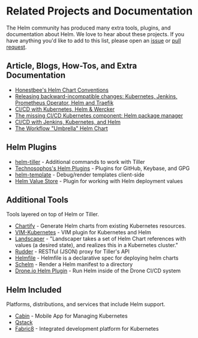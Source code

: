 # Related Projects and Documentation

The Helm community has produced many extra tools, plugins, and documentation about
Helm. We love to hear about these projects. If you have anything you'd like to
add to this list, please open an [issue](https://github.com/kubernetes/helm/issues)
or [pull request](https://github.com/kubernetes/helm/pulls).

## Article, Blogs, How-Tos, and Extra Documentation

- [Honestbee's Helm Chart Conventions](https://gist.github.com/so0k/f927a4b60003cedd101a0911757c605a)
- [Releasing backward-incompatible changes: Kubernetes, Jenkins, Prometheus Operator, Helm and Traefik](https://medium.com/@enxebre/releasing-backward-incompatible-changes-kubernetes-jenkins-plugin-prometheus-operator-helm-self-6263ca61a1b1#.e0c7elxhq)
- [CI/CD with Kubernetes, Helm & Wercker ](http://www.slideshare.net/Diacode/cicd-with-kubernetes-helm-wercker-madscalability)
- [The missing CI/CD Kubernetes component: Helm package manager](https://hackernoon.com/the-missing-ci-cd-kubernetes-component-helm-package-manager-1fe002aac680#.691sk2zhu)
- [CI/CD with Jenkins, Kubernetes, and Helm](https://www.youtube.com/watch?v=NVoln4HdZOY)
- [The Workflow "Umbrella" Helm Chart](https://deis.com/blog/2017/workflow-chart-assembly)

## Helm Plugins

- [helm-tiller](https://github.com/adamreese/helm-tiller) - Additional commands to work with Tiller
- [Technosophos's Helm Plugins](https://github.com/technosophos/helm-plugins) - Plugins for GitHub, Keybase, and GPG
- [helm-template](https://github.com/technosophos/helm-template) - Debug/render templates client-side
- [Helm Value Store](https://github.com/skuid/helm-value-store) - Plugin for working with Helm deployment values

## Additional Tools

Tools layered on top of Helm or Tiller.

- [Chartify](https://github.com/appscode/chartify) - Generate Helm charts from existing Kubernetes resources.
- [VIM-Kubernetes](https://github.com/andrewstuart/vim-kubernetes) - VIM plugin for Kubernetes and Helm
- [Landscaper](https://github.com/Eneco/landscaper/) - "Landscaper takes a set of Helm Chart references with values (a desired state), and realizes this in a Kubernetes cluster."
- [Rudder](https://github.com/AcalephStorage/rudder) - RESTful (JSON) proxy for Tiller's API
- [Helmfile](https://github.com/roboll/helmfile) - Helmfile is a declarative spec for deploying helm charts
- [Schelm](https://github.com/databus23/schelm) - Render a Helm manifest to a directory
- [Drone.io Helm Plugin](http://plugins.drone.io/ipedrazas/drone-helm/) - Run Helm inside of the Drone CI/CD system

## Helm Included

Platforms, distributions, and services that include Helm support.

- [Cabin](http://www.skippbox.com/cabin/) - Mobile App for Managing Kubernetes
- [Qstack](https://qstack.com)
- [Fabric8](https://fabric8.io) - Integrated development platform for Kubernetes
